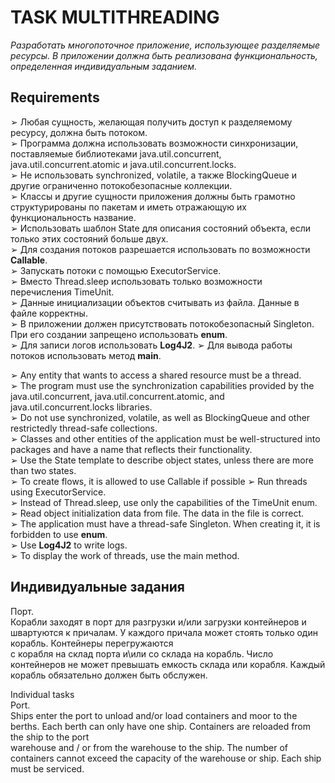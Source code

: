 # TASK MULTITHREADING
*Разработать многопоточное приложение, использующее разделяемые ресурсы. В приложении должна быть реализована функциональность, определенная индивидуальным заданием.*<br/>

## Requirements

➢ Любая сущность, желающая получить доступ к разделяемому ресурсу, должна быть потоком.<br/>
➢ Программа должна использовать возможности синхронизации, поставляемые библиотеками java.util.concurrent, java.util.concurrent.atomic и java.util.concurrent.locks.<br/>
➢ Не использовать synchronized, volatile, а также BlockingQueue и другие ограниченно потокобезопасные коллекции.<br/>
➢ Классы и другие сущности приложения должны быть грамотно структурированы по пакетам и иметь отражающую их функциональность название.<br/>
➢ Использовать шаблон State для описания состояний объекта, если только этих состояний больше двух.<br/>
➢ Для создания потоков разрешается использовать по возможности **Callable**. <br/>
➢ Запускать потоки с помощью ExecutorService.<br/>
➢ Вместо Thread.sleep использовать только возможности перечисления TimeUnit.<br/>
➢ Данные инициализации объектов считывать из файла. Данные в файле корректны.<br/>
➢ В приложении должен присутствовать потокобезопасный Singleton. При его создании запрещено использовать **enum**.<br/>
➢ Для записи логов использовать **Log4J2**.
➢ Для вывода работы потоков использовать метод **main**.


➢ Any entity that wants to access a shared resource must be a thread.<br/>
➢ The program must use the synchronization capabilities provided by the java.util.concurrent, java.util.concurrent.atomic, and java.util.concurrent.locks libraries.<br/>
➢ Do not use synchronized, volatile, as well as BlockingQueue and other restrictedly thread-safe collections.<br/>
➢ Classes and other entities of the application must be well-structured into packages and have a name that reflects their functionality.<br/>
➢ Use the State template to describe object states, unless there are more than two states.<br/>
➢ To create flows, it is allowed to use Callable if possible
➢ Run threads using ExecutorService.<br/>
➢ Instead of Thread.sleep, use only the capabilities of the TimeUnit enum.
➢ Read object initialization data from file. The data in the file is correct.<br/>
➢ The application must have a thread-safe Singleton. When creating it, it is forbidden to use **enum**.<br/>
➢ Use **Log4J2** to write logs.<br/>
➢ To display the work of threads, use the main method.<br/>

## Индивидуальные задания


Порт.<br/>
Корабли заходят в порт для разгрузки и/или загрузки контейнеров и швартуются к причалам. У каждого причала может стоять только один корабль. Контейнеры перегружаются<br/> с корабля на склад порта и\или со склада на корабль. Число контейнеров не может превышать емкость склада или корабля. Каждый корабль обязательно должен быть обслужен.<br/>

Individual tasks<br/>
Port.<br/>
Ships enter the port to unload and/or load containers and moor to the berths. Each berth can only have one ship. Containers are reloaded from the ship to the port<br/>
warehouse and / or from the warehouse to the ship. The number of containers cannot exceed the capacity of the warehouse or ship. Each ship must be serviced.<br/>



